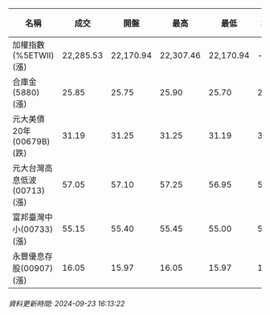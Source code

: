 | 名稱 | 成交 | 開盤 | 最高 | 最低 | 均價 | 成交金額(億) | 昨收 | 漲跌幅 | 漲跌 | 總量 | 昨量 | 振幅 |
| -------- | -------- | -------- | -------- |-------- | -------- | -------- |-------- |-------- |-------- | -------- | -------- |-------- |
|加權指數(%5ETWII) (漲)|22,285.53|22,170.94|22,307.46|22,170.94|-|3,016.93|22,159.42|0.57%|126.11|7,082,036|0|0.62%|
|合庫金(5880) (漲)|25.85|25.75|25.90|25.70|25.81|1.47|25.70|0.58%|0.15|5,684|14,036|0.78%|
|元大美債20年(00679B) (跌)|31.19|31.25|31.25|31.19|31.21|23.64|31.37|0.57%|0.18|75,738|96,665|0.19%|
|元大台灣高息低波(00713) (漲)|57.05|57.10|57.25|56.95|57.09|5.12|56.75|0.53%|0.30|8,964|12,067|0.53%|
|富邦臺灣中小(00733) (漲)|55.15|55.40|55.45|55.00|55.25|0.336|54.90|0.46%|0.25|608|1,862|0.82%|
|永豐優息存股(00907) (漲)|16.05|15.97|16.05|15.97|16.02|0.457|15.91|0.88%|0.14|2,855|3,881|0.50%|
###### 資料更新時間: 2024-09-23 16:13:22
